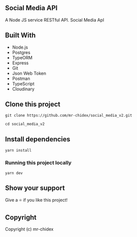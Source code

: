 ## Social Media API

A Node JS service RESTful API. Social Media ApI

## Built With

- Node.js
- Postgres
- TypeORM
- Express
- Git
- Json Web Token
- Postman
- TypeScript
- Cloudinary

## Clone this project

```
git clone https://github.com/mr-chidex/social_media_v2.git
```

```
cd social_media_v2
```

## Install dependencies

```
yarn install
```

### Running this project locally

```
yarn dev
```

## Show your support

Give a ⭐️ if you like this project!

## Copyright

Copyright (c) mr-chidex
